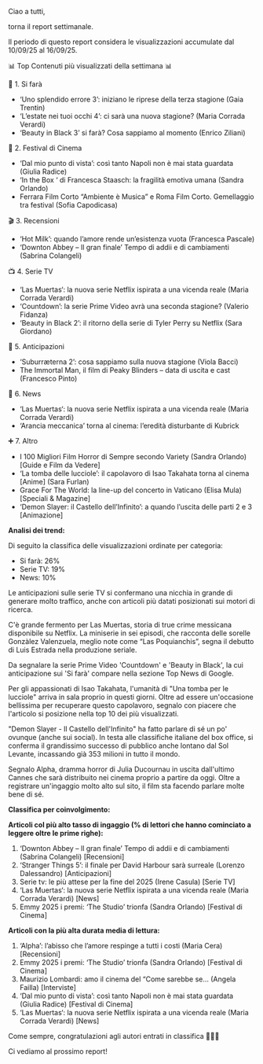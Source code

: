 Ciao a tutti,

torna il report settimanale.

Il periodo di questo report considera le visualizzazioni accumulate dal 10/09/25 al 16/09/25.



📊 Top Contenuti più visualizzati della settimana 📊



🔎 1. Si farà

* ‘Uno splendido errore 3’: iniziano le riprese della terza stagione (Gaia Trentin)
* ‘L’estate nei tuoi occhi 4’: ci sarà una nuova stagione? (Maria Corrada Verardi)
* ‘Beauty in Black 3’ si farà? Cosa sappiamo al momento (Enrico Ziliani)



🎉 2. Festival di Cinema

* ‘Dal mio punto di vista’: così tanto Napoli non è mai stata guardata (Giulia Radice)
* ‘In the Box ‘ di  Francesca Staasch: la fragilità emotiva umana (Sandra Orlando)
* Ferrara Film Corto “Ambiente è Musica” e Roma Film Corto. Gemellaggio tra festival (Sofia Capodicasa)



🎬 3. Recensioni

* ‘Hot Milk’: quando l’amore rende un’esistenza vuota (Francesca Pascale)
* ‘Downton Abbey – Il gran finale’ Tempo di addii e di cambiamenti (Sabrina Colangeli)



📺 4. Serie TV

* ‘Las Muertas‘: la nuova serie Netflix ispirata a una  vicenda reale (Maria Corrada Verardi)
* ‘Countdown’: la serie Prime Video avrà una seconda stagione? (Valerio Fidanza)
* ‘Beauty in Black 2’: il ritorno della serie di Tyler Perry su Netflix (Sara Giordano)



🔮 5. Anticipazioni

* ‘Suburræterna 2’: cosa sappiamo sulla nuova stagione (Viola Bacci)
* The Immortal Man, il film di Peaky Blinders – data di uscita e cast (Francesco Pinto)



📰 6. News

* ‘Las Muertas‘: la nuova serie Netflix ispirata a una  vicenda reale (Maria Corrada Verardi)
* ‘Arancia meccanica’ torna al cinema: l’eredità disturbante di Kubrick



➕ 7. Altro

* I 100 Migliori Film Horror di Sempre secondo Variety (Sandra Orlando) \[Guide e Film da Vedere]
* ‘La tomba delle lucciole’: il capolavoro di Isao Takahata torna al cinema \[Anime] (Sara Furlan)
* Grace For The World: la line-up del concerto in Vaticano (Elisa Mula) \[Speciali \& Magazine]
* ‘Demon Slayer: il Castello dell’Infinito’: a quando l’uscita delle parti 2 e 3 \[Animazione]







**Analisi dei trend:**



Di seguito la classifica delle visualizzazioni ordinate per categoria:

* Si farà: 26%
* Serie TV: 19%
* News: 10%



Le anticipazioni sulle serie TV si confermano una nicchia in grande di generare molto traffico, anche con articoli più datati posizionati sui motori di ricerca.



C'è grande fermento per Las Muertas, storia di true crime messicana disponibile su Netflix. La miniserie in sei episodi, che racconta delle sorelle Gonzàlez Valenzuela, meglio note come “Las Poquianchis”, segna il debutto di Luis Estrada nella produzione seriale.



Da segnalare la serie Prime Video 'Countdown' e 'Beauty in Black', la cui anticipazione sui 'Si farà' compare nella sezione Top News di Google.



Per gli appassionati di Isao Takahata, l'umanità di "Una tomba per le lucciole" arriva in sala proprio in questi giorni. Oltre ad essere un'occasione bellissima per recuperare questo capolavoro, segnalo con piacere che l'articolo si posizione nella top 10 dei più visualizzati.



"Demon Slayer - Il Castello dell'Infinito" ha fatto parlare di sé un po' ovunque (anche sui social). In testa alle classifiche italiane del box office, si conferma il grandissimo successo di pubblico anche lontano dal Sol Levante, incassando già 353 milioni in tutto il mondo.



Segnalo Alpha, dramma horror di Julia Ducournau in uscita dall'ultimo Cannes che sarà distribuito nei cinema proprio a partire da oggi. Oltre a registrare un'ingaggio molto alto sul sito, il film sta facendo parlare molte bene di sé.





**Classifica per coinvolgimento:**



**Articoli col più alto tasso di ingaggio (% di lettori che hanno cominciato a leggere oltre le prime righe):**



1. ‘Downton Abbey – Il gran finale’ Tempo di addii e di cambiamenti (Sabrina Colangeli) \[Recensioni]
2. ‘Stranger Things 5’: il finale per David Harbour sarà surreale (Lorenzo Dalessandro) \[Anticipazioni]
3. Serie tv: le più attese per la fine del 2025 (Irene Casula) \[Serie TV]
4. ‘Las Muertas‘: la nuova serie Netflix ispirata a una  vicenda reale (Maria Corrada Verardi) \[News]
5. Emmy 2025 i premi: ‘The Studio’ trionfa (Sandra Orlando) \[Festival di Cinema]





**Articoli con la più alta durata media di lettura:**

1. ‘Alpha’: l’abisso che l’amore respinge a tutti i costi (Maria Cera) \[Recensioni]
2. Emmy 2025 i premi: ‘The Studio’ trionfa (Sandra Orlando) \[Festival di Cinema]
3. Maurizio Lombardi: amo il cinema del “Come sarebbe se… (Angela Failla) \[Interviste]
4. ‘Dal mio punto di vista’: così tanto Napoli non è mai stata guardata (Giulia Radice) \[Festival di Cinema]
5. ‘Las Muertas‘: la nuova serie Netflix ispirata a una  vicenda reale (Maria Corrada Verardi) \[News]



Come sempre, congratulazioni agli autori entrati in classifica 👏👏👏

Ci vediamo al prossimo report!









 

 


